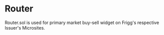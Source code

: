 # Router

Router.sol is used for primary market buy-sell widget on Frigg's respective Issuer's Microsites.